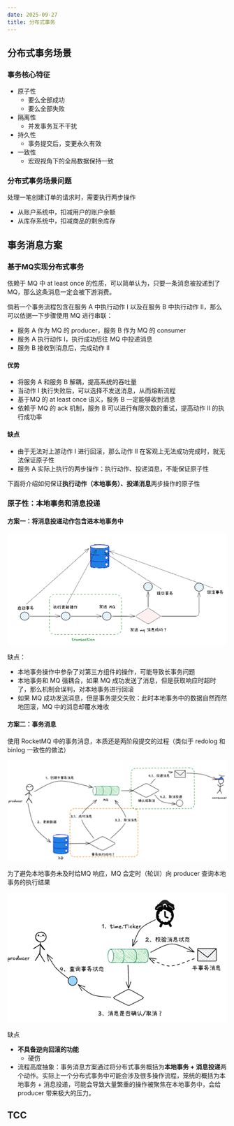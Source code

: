 ```yaml
---
date: 2025-09-27
title: 分布式事务
---
```


## 分布式事务场景
### 事务核心特征
+ 原子性
    - 要么全部成功
    - 要么全部失败
+ 隔离性
    - 并发事务互不干扰
+ 持久性
    - 事务提交后，变更永久有效
+ 一致性
    - 宏观视角下的全局数据保持一致

### 分布式事务场景问题
 处理一笔创建订单的请求时，需要执行两步操作

+ 从账户系统中，扣减用户的账户余额
+ 从库存系统中，扣减商品的剩余库存

## 事务消息方案
### 基于MQ实现分布式事务
依赖于 MQ 中 at least once 的性质，可以简单认为，只要一条消息被投递到了 MQ，那么这条消息一定会被下游消费。

倘若一个事务流程包含在服务 A 中执行动作 I 以及在服务 B 中执行动作 II，那么可以依据一下步骤使用 MQ 进行串联：

+ 服务 A 作为 MQ 的 producer，服务 B 作为 MQ 的 consumer
+ 服务 A 执行动作 I，执行成功后往 MQ 中投递消息
+ 服务 B 接收到消息后，完成动作 II

#### 优势
+ 将服务 A 和服务 B 解耦，提高系统的吞吐量
+ 当动作 I 执行失败后，可以选择不发送消息，从而熔断流程
+ 基于MQ 的 at least once 语义，服务 B 一定能够收到消息
+ 依赖于 MQ 的 ack 机制，服务 B 可以进行有限次数的重试，提高动作 II 的执行成功率

#### 缺点
+ 由于无法对上游动作 I 进行回滚，那么动作 II 在客观上无法成功完成时，就无法保证原子性
+ 服务 A 实际上执行的两步操作：执行动作、投递消息，不能保证原子性



下面将介绍如何保证**执行动作（本地事务）、投递消息**两步操作的原子性

### 原子性：本地事务和消息投递
#### 方案一：将消息投递动作包含进本地事务中
![](https://raw.githubusercontent.com/lyydsheep/pic/main/202509280941065.png)

缺点：

+ 本地事务操作中参杂了对第三方组件的操作，可能导致长事务问题
+ 本地事务和 MQ 强耦合，如果 MQ 成功发送了消息，但是获取响应时超时了，那么机制会误判，对本地事务进行回滚
+ 如果 MQ 成功发送消息，但是事务提交失败：此时本地事务中的数据自然而然地回滚，MQ 中的消息却覆水难收

#### 方案二：事务消息
使用 RocketMQ 中的事务消息，本质还是两阶段提交的过程（类似于 redolog 和 binlog 一致性的做法）

![](https://raw.githubusercontent.com/lyydsheep/pic/main/20250928093909.png)

为了避免本地事务未及时给MQ 响应，MQ 会定时（轮训）向 producer 查询本地事务的执行结果

![](https://raw.githubusercontent.com/lyydsheep/pic/main/20250928093900.png)

缺点

+ **不具备逆向回滚的功能**
    - 硬伤
+ 流程高度抽象：事务消息方案通过将分布式事务概括为**本地事务 + 消息投递**两个动作。实际上一个分布式事务中可能会涉及很多操作流程，笼统的概括为本地事务 + 消息投递，可能会导致大量繁重的操作被聚焦在本地事务中，会给 producer 带来极大的压力。

## TCC
